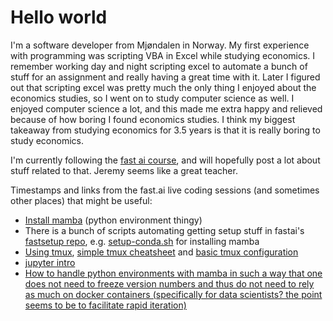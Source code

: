 # Hello world

I'm a software developer from Mjøndalen in Norway. My first experience with programming was scripting VBA in Excel while studying economics. I remember working day and night scripting excel to automate a bunch of stuff for an assignment and really having a great time with it. Later I figured out that scripting excel was pretty much the only thing I enjoyed about the economics studies, so I went on to study computer science as well. I enjoyed computer science a lot, and this made me extra happy and relieved because of how boring I found economics studies. I think my biggest takeaway from studying economics for 3.5 years is that it is really boring to study economics.

I'm currently following the [fast ai course](https://www.fast.ai/), and will hopefully post a lot about stuff related to that. Jeremy seems like a great teacher.

Timestamps and links from the fast.ai live coding sessions (and sometimes other places) that might be useful:

* [Install mamba](https://www.youtube.com/watch?v=56sIyFjihEc&list=PLfYUBJiXbdtSLBPJ1GMx-sQWf6iNhb8mM&index=2&t=32m) (python environment thingy)
* There is a bunch of scripts automating getting setup stuff in fastai's [fastsetup repo](https://github.com/fastai/fastsetup), e.g. [setup-conda.sh](https://github.com/fastai/fastsetup/blob/master/setup-conda.sh) for installing mamba
* [Using tmux](https://www.youtube.com/watch?v=0pWjZByJ3Lk&list=PLfYUBJiXbdtSLBPJ1GMx-sQWf6iNhb8mM&index=2&t=39m), [simple tmux cheatsheet](https://www.themoderncoder.com/simple-tmux-cheatsheet/) and [basic tmux configuration](https://www.themoderncoder.com/basic-tmux-configuration/)
* [jupyter intro](https://www.youtube.com/watch?v=0pWjZByJ3Lk&list=PLfYUBJiXbdtSLBPJ1GMx-sQWf6iNhb8mM&index=2&t=49m)
* [How to handle python environments with mamba in such a way that one does not need to freeze version numbers and thus do not need to rely as much on docker containers (specifically for data scientists? the point seems to be to facilitate rapid iteration)](https://www.youtube.com/watch?v=B6BQiIgiEks&list=PLfYUBJiXbdtSLBPJ1GMx-sQWf6iNhb8mM&index=3&t=12m)
